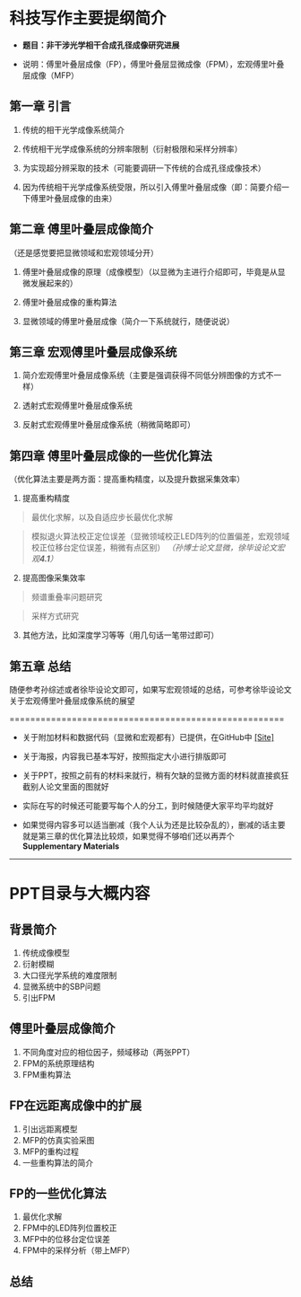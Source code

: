# 科技写作主要提纲简介

* **题目：非干涉光学相干合成孔径成像研究进展**

* 说明：傅里叶叠层成像（FP），傅里叶叠层显微成像（FPM），宏观傅里叶叠层成像（MFP）

## 第一章  引言
1. 传统的相干光学成像系统简介 

2. 传统相干光学成像系统的分辨率限制（衍射极限和采样分辨率） 

3. 为实现超分辨采取的技术（可能要调研一下传统的合成孔径成像技术）

4. 因为传统相干光学成像系统受限，所以引入傅里叶叠层成像（即：简要介绍一下傅里叶叠层成像的由来） 

## 第二章  傅里叶叠层成像简介
（还是感觉要把显微领域和宏观领域分开）

1. 傅里叶叠层成像的原理（成像模型）（以显微为主进行介绍即可，毕竟是从显微发展起来的） 

2. 傅里叶叠层成像的重构算法

3. 显微领域的傅里叶叠层成像（简介一下系统就行，随便说说） 

## 第三章  宏观傅里叶叠层成像系统

1. 简介宏观傅里叶叠层成像系统（主要是强调获得不同低分辨图像的方式不一样） 

2. 透射式宏观傅里叶叠层成像系统 

3. 反射式宏观傅里叶叠层成像系统（稍微简略即可）

## 第四章  傅里叶叠层成像的一些优化算法
（优化算法主要是两方面：提高重构精度，以及提升数据采集效率）

1. 提高重构精度

> 最优化求解，以及自适应步长最优化求解 

> 模拟退火算法校正定位误差（显微领域校正LED阵列的位置偏差，宏观领域校正位移台定位误差，稍微有点区别） *（孙博士论文显微，徐毕设论文宏观**4.1**）*

2. 提高图像采集效率

> 频谱重叠率问题研究 

> 采样方式研究 

3. 其他方法，比如深度学习等等（用几句话一笔带过即可） 



## 第五章  总结
随便参考孙综述或者徐毕设论文即可，如果写宏观领域的总结，可参考徐毕设论文关于宏观傅里叶叠层成像系统的展望

=====================================================
* 关于附加材料和数据代码（显微和宏观都有）已提供，在GitHub中 [[Site]](https://github.com/Hao-Xu-optics/Basic-Fourier-Ptychography)

* 关于海报，内容我已基本写好，按照指定大小进行排版即可

* 关于PPT，按照之前有的材料来就行，稍有欠缺的显微方面的材料就直接疯狂截别人论文里面的图就好

* 实际在写的时候还可能要写每个人的分工，到时候随便大家平均平均就好

* 如果觉得内容多可以适当删减（我个人认为还是比较杂乱的），删减的话主要就是第三章的优化算法比较烦，如果觉得不够咱们还以再弄个**Supplementary Materials**
  
---

# PPT目录与大概内容

## 背景简介
1. 传统成像模型
2. 衍射模糊
3. 大口径光学系统的难度限制
4. 显微系统中的SBP问题
5. 引出FPM
## 傅里叶叠层成像简介
1. 不同角度对应的相位因子，频域移动（两张PPT）
2. FPM的系统原理结构
3. FPM重构算法
## FP在远距离成像中的扩展
1. 引出远距离模型
2. MFP的仿真实验采图
3. MFP的重构过程
4. 一些重构算法的简介
## FP的一些优化算法
1. 最优化求解
2. FPM中的LED阵列位置校正
3. MFP中的位移台定位误差
4. FPM中的采样分析（带上MFP）
## 总结

